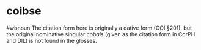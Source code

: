# coibse
#wbnoun
The citation form here is originally a dative form (GOI §201), but the original nominative singular *cobais* (given as the citation form in CorPH and DIL) is not found in the glosses.